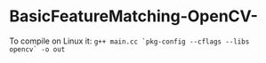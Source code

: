 # BasicFeatureMatching-OpenCV-

To compile on Linux it: <code>g++ main.cc &#96;pkg-config --cflags --libs opencv&#96; -o out</code>
